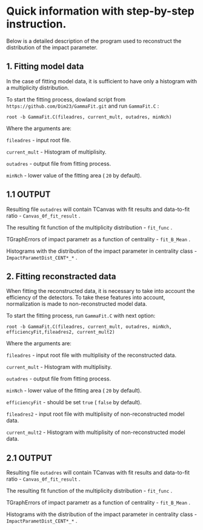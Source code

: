 # Quick information with step-by-step instruction.

Below is a detailed description of the program used to reconstruct the distribution of the impact parameter.

## 1. Fitting model data

In the case of fitting model data, it is sufficient to have only a histogram with a multiplicity distribution.

To start the fitting process, dowland script from `https://github.com/Dim23/GammaFit.git` and run `GammaFit.C` :

    root -b GammaFit.C(fileadres, current_mult, outadres, minNch)

Where the arguments are:

`fileadres` - input root file.

`current_mult` - Histogram of multiplisity.

`outadres` - output file from fitting process.

`minNch` - lower value of the fitting area ( `20` by default).

## 1.1 OUTPUT

Resulting file `outadres` will contain TCanvas with fit results and data-to-fit ratio - `Canvas_0f_fit_result` .

The resulting fit function of the multiplicity distribution - `fit_func` .

TGraphErrors of impact parametr as a function of centrality - `fit_B_Mean` .

Histograms with the distribution of the impact parameter in centrality class - `ImpactParametDist_CENT*_*` .

## 2. Fitting reconstracted data

When fitting the reconstructed data, it is necessary to take into account the efficiency of the detectors. To take these features into account, normalization is made to non-reconstructed model data.

To start the fitting process, run `GammaFit.C` with next option:

    root -b GammaFit.C(fileadres, current_mult, outadres, minNch, efficiencyFit,fileadres2, current_mult2)

Where the arguments are:

`fileadres` - input root file with multiplisity of the reconstructed data.

`current_mult` - Histogram with multiplisity.

`outadres` - output file from fitting process.

`minNch` - lower value of the fitting area ( `20` by default).

`efficiencyFit` - should be set `true` ( `false` by default).

`fileadres2` - input root file with multiplisity of non-reconstructed model data.

`current_mult2` - Histogram with multiplisity of non-reconstructed model data.


## 2.1 OUTPUT

Resulting file `outadres` will contain TCanvas with fit results and data-to-fit ratio - `Canvas_0f_fit_result` .

The resulting fit function of the multiplicity distribution - `fit_func` .

TGraphErrors of impact parametr as a function of centrality - `fit_B_Mean` .

Histograms with the distribution of the impact parameter in centrality class - `ImpactParametDist_CENT*_*` .
